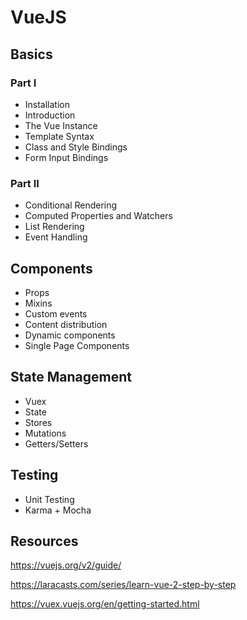 # VueJS

## Basics
### Part I

- Installation
- Introduction
- The Vue Instance
- Template Syntax
- Class and Style Bindings
- Form Input Bindings

### Part II
- Conditional Rendering
- Computed Properties and Watchers
- List Rendering
- Event Handling

## Components
- Props
- Mixins
- Custom events
- Content distribution
- Dynamic components
- Single Page Components

## State Management
- Vuex
- State
- Stores
- Mutations
- Getters/Setters

## Testing 
- Unit Testing
- Karma + Mocha

## Resources

<https://vuejs.org/v2/guide/>

<https://laracasts.com/series/learn-vue-2-step-by-step>

<https://vuex.vuejs.org/en/getting-started.html>